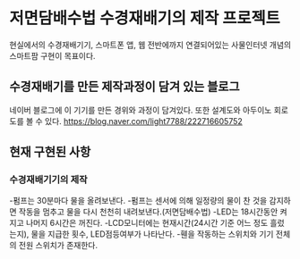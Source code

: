 # 저면담배수법 수경재배기의 제작 프로젝트
현실에서의 수경재배기기, 스마트폰 앱, 웹 전반에까지 연결되어있는 사물인터넷 개념의 스마트팜 구현이 목표이다.
## 수경재배기를 만든 제작과정이 담겨 있는 블로그
네이버 블로그에 이 기기를 만든 경위와 과정이 담겨있다. 또한 설계도와 아두이노 회로도를 볼 수 있다.
<https://blog.naver.com/light7788/222716605752>
## 현재 구현된 사항
### 수경재배기기의 제작
-펌프는 30분마다 물을 올려보낸다.
-펌프는 센서에 의해 일정량의 물이 찬 것을 감지하면 작동을 멈추고 물을 다시 천천히 내려보낸다.(저면담배수법)
-LED는 18시간동안 켜지고 나머지 6시간은 꺼진다.
-LCD모니터에는 현재시간(24시간 기준 어느 정도 흘렀는지), 물을 지급한 횟수, LED점등여부가 나타난다.
-휀을 작동하는 스위치와 기기 전체의 전원 스위치가 존재한다.